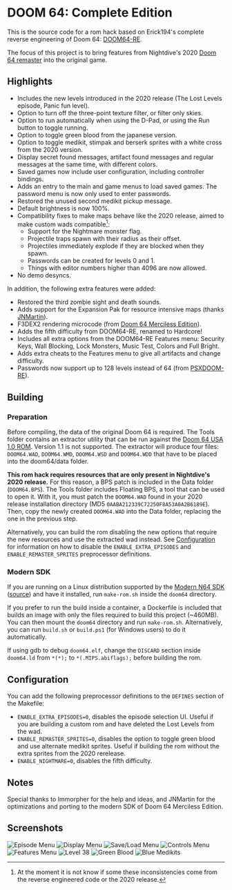 # DOOM 64: Complete Edition

This is the source code for a rom hack based on Erick194's complete reverse engineering of Doom 64: [DOOM64-RE](https://github.com/Erick194/DOOM64-RE/).

The focus of this project is to bring features from Nightdive's 2020 [Doom 64 remaster](https://doomwiki.org/wiki/Doom_64_(2020_version)) into the original game.

## Highlights

- Includes the new levels introduced in the 2020 release (The Lost Levels episode, Panic fun level).
- Option to turn off the three-point texture filter, or filter only skies.
- Option to run automatically when using the D-Pad, or using the Run button to toggle running.
- Option to toggle green blood from the japanese version.
- Option to toggle medikit, stimpak and berserk sprites with a white cross from the 2020 version.
- Display secret found messages, artifact found messages and regular messages at the same time, with different colors.
- Saved games now include user configuration, including controller bindings.
- Adds an entry to the main and game menus to load saved games. The password menu is now only used to enter passwords.
- Restored the unused second medikit pickup message.
- Default brightness is now 100%.
- Compatibility fixes to make maps behave like the 2020 release, aimed to make custom wads compatible[^1]:
  - Support for the Nightmare monster flag.
  - Projectile traps spawn with their radius as their offset.
  - Projectiles immediately explode if they are blocked when they spawn.
  - Passwords can be created for levels 0 and 1.
  - Things with editor numbers higher than 4096 are now allowed.
- No demo desyncs.

In addition, the following extra features were added:

- Restored the third zombie sight and death sounds.
- Adds support for the Expansion Pak for resource intensive maps (thanks [JNMartin](https://github.com/Immorpher/Doom-64-Merciless-Edition/pull/5/files)).
- F3DEX2 rendering microcode (from [Doom 64 Merciless Edition](https://github.com/Immorpher/Doom-64-Merciless-Edition)).
- Adds the fifth difficulty from DOOM64-RE, renamed to Hardcore!
- Includes all extra options from the DOOM64-RE Features menu: Security Keys, Wall Blocking, Lock Monsters, Music Test, Colors and Full Bright.
- Adds extra cheats to the Features menu to give all artifacts and change difficulty.
- Passwords now support up to 128 levels instead of 64 (from [PSXDOOM-RE](https://github.com/Erick194/PSXDOOM-RE)).

[^1]: At the moment it is not know if some these inconsistencies come from the reverse engineered code or the 2020 release.

## Building

### Preparation

Before compiling, the data of the original Doom 64 is required. The Tools folder contains an extractor utility that can be run against the [Doom 64 USA 1.0 ROM](https://datomatic.no-intro.org/index.php?page=show_record&s=24&n=0179). Version 1.1 is not supported. The extractor will produce four files: `DOOM64.WAD`, `DOOM64.WMD`, `DOOM64.WSD` and `DOOM64.WDD` that have to be placed into the doom64/data folder.

**This rom hack requires resources that are only present in Nightdive's 2020 release.** For this reason, a BPS patch is included in the Data folder (`DOOM64.BPS`). The Tools folder includes Floating BPS, a tool that can be used to open it. With it, you must patch the `DOOM64.WAD` found in your 2020 release installation directory (MD5 `0AABA212339C72250F8A53A0A2B6189E`). Then, copy the newly created `DOOM64.WAD` into the Data folder, replacing the one in the previous step.

Alternatively, you can build the rom disabling the new options that require the new resources and use the extracted wad instead. See [Configuration](#configuration) for information on how to disable the `ENABLE_EXTRA_EPISODES` and `ENABLE_REMASTER_SPRITES` preprocessor definitions.

### Modern SDK

If you are running on a Linux distribution supported by the [Modern N64 SDK](https://crashoveride95.github.io/modernsdk/index.html) ([source](https://github.com/ModernN64SDK/n64sdkmod)) and have it installed, run `make-rom.sh` inside the `doom64` directory.

If you prefer to run the build inside a container, a Dockerfile is included that builds an image with only the files required to build this project (~460MB). You can then mount the `doom64` directory and run `make-rom.sh`. Alternatively, you can run `build.sh` or `build.ps1` (for Windows users) to do it automatically.

If using gdb to debug `doom64.elf`, change the `DISCARD` section inside `doom64.ld` from `*(*);` to `*(.MIPS.abiflags);` before building the rom.

## Configuration

You can add the following preprocessor definitions to the `DEFINES` section of the Makefile:

- `ENABLE_EXTRA_EPISODES=0`, disables the episode selection UI. Useful if you are building a custom rom and have deleted the Lost Levels from the wad.
- `ENABLE_REMASTER_SPRITES=0`, disables the option to toggle green blood and use alternate medikit sprites. Useful if building the rom without the extra sprites from the 2020 rerelease.
- `ENABLE_NIGHTMARE=0`, disables the fifth difficulty.

## Notes

Special thanks to Immorpher for the help and ideas, and JNMartin for the optimizations and porting to the modern SDK of Doom 64 Merciless Edition.

## Screenshots

![Episode Menu](screenshot1.png "Episode menu")
![Display Menu](screenshot2.png "Display menu")
![Save/Load Menu](screenshot3.png "Save/Load menu")
![Controls Menu](screenshot4.png "Controls menu")
![Features Menu](screenshot5.png "Features menu")
![Level 38](screenshot6.png "Level 38")
![Green Blood](screenshot7.png "Green Blood")
![Blue Medikits](screenshot8.png "Blue Medikits")

